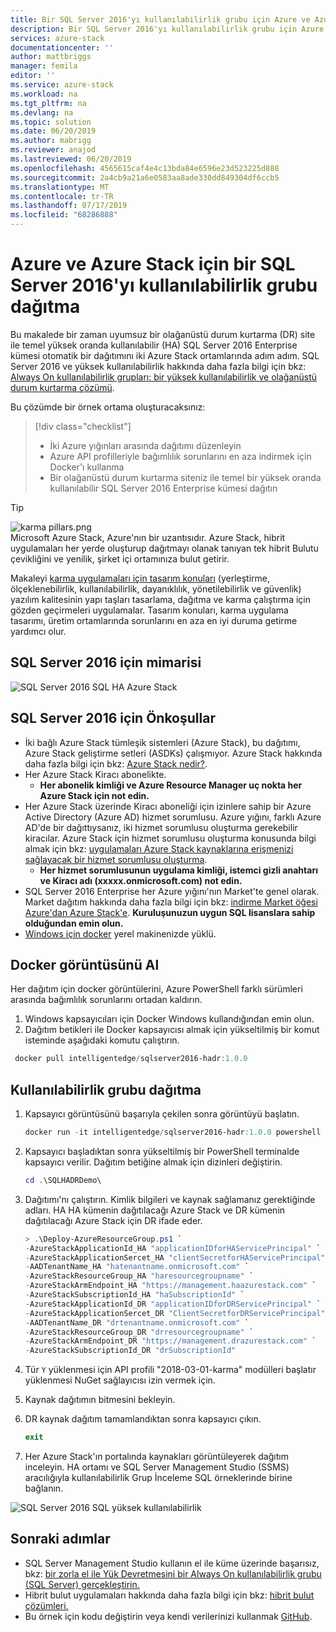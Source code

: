 ```yaml
---
title: Bir SQL Server 2016'yı kullanılabilirlik grubu için Azure ve Azure Stack dağıtma | Microsoft Docs
description: Bir SQL Server 2016'yı kullanılabilirlik grubu için Azure'da ve Azure Stack'te dağıtma hakkında bilgi edinin
services: azure-stack
documentationcenter: ''
author: mattbriggs
manager: femila
editor: ''
ms.service: azure-stack
ms.workload: na
ms.tgt_pltfrm: na
ms.devlang: na
ms.topic: solution
ms.date: 06/20/2019
ms.author: mabrigg
ms.reviewer: anajod
ms.lastreviewed: 06/20/2019
ms.openlocfilehash: 4565615caf4e4c13bda84e6596e23d523225d888
ms.sourcegitcommit: 2a4cb9a21a6e0583aa8ade330dd849304df6ccb5
ms.translationtype: MT
ms.contentlocale: tr-TR
ms.lasthandoff: 07/17/2019
ms.locfileid: "68286888"
---
```

# <a name="deploy-a-sql-server-2016-availability-group-to-azure-and-azure-stack"></a>Azure ve Azure Stack için bir SQL Server 2016'yı kullanılabilirlik grubu dağıtma

Bu makalede bir zaman uyumsuz bir olağanüstü durum kurtarma (DR) site ile temel yüksek oranda kullanılabilir (HA) SQL Server 2016 Enterprise kümesi otomatik bir dağıtımını iki Azure Stack ortamlarında adım adım. SQL Server 2016 ve yüksek kullanılabilirlik hakkında daha fazla bilgi için bkz: [Always On kullanılabilirlik grupları: bir yüksek kullanılabilirlik ve olağanüstü durum kurtarma çözümü](https://docs.microsoft.com/sql/database-engine/availability-groups/windows/always-on-availability-groups-sql-server?view=sql-server-2016).

Bu çözümde bir örnek ortama oluşturacaksınız:

> [!div class="checklist"]
> - İki Azure yığınları arasında dağıtımı düzenleyin
> - Azure API profilleriyle bağımlılık sorunlarını en aza indirmek için Docker'ı kullanma
> - Bir olağanüstü durum kurtarma siteniz ile temel bir yüksek oranda kullanılabilir SQL Server 2016 Enterprise kümesi dağıtın

> [!Tip]  
> ![karma pillars.png](./media/azure-stack-solution-cloud-burst/hybrid-pillars.png)  
> Microsoft Azure Stack, Azure'nın bir uzantısıdır. Azure Stack, hibrit uygulamaları her yerde oluşturup dağıtmayı olanak tanıyan tek hibrit Bulutu çevikliğini ve yenilik, şirket içi ortamınıza bulut getirir.  
> 
> Makaleyi [karma uygulamaları için tasarım konuları](azure-stack-edge-pattern-overview.md) (yerleştirme, ölçeklenebilirlik, kullanılabilirlik, dayanıklılık, yönetilebilirlik ve güvenlik) yazılım kalitesinin yapı taşları tasarlama, dağıtma ve karma çalıştırma için gözden geçirmeleri uygulamalar. Tasarım konuları, karma uygulama tasarımı, üretim ortamlarında sorunlarını en aza en iyi duruma getirme yardımcı olur.

## <a name="architecture-for-sql-server-2016"></a>SQL Server 2016 için mimarisi

![SQL Server 2016 SQL HA Azure Stack](media/azure-stack-solution-sql-ha/image1.png)

## <a name="prerequisites-for-sql-server-2016"></a>SQL Server 2016 için Önkoşullar

  - İki bağlı Azure Stack tümleşik sistemleri (Azure Stack), bu dağıtımı, Azure Stack geliştirme setleri (ASDKs) çalışmıyor. Azure Stack hakkında daha fazla bilgi için bkz: [Azure Stack nedir?](https://azure.microsoft.com/overview/azure-stack/).
  - Her Azure Stack Kiracı abonelikte.    
      - **Her abonelik kimliği ve Azure Resource Manager uç nokta her Azure Stack için not edin.**
  - Her Azure Stack üzerinde Kiracı aboneliği için izinlere sahip bir Azure Active Directory (Azure AD) hizmet sorumlusu. Azure yığını, farklı Azure AD'de bir dağıttıysanız, iki hizmet sorumlusu oluşturma gerekebilir kiracılar. Azure Stack için hizmet sorumlusu oluşturma konusunda bilgi almak için bkz: [uygulamaları Azure Stack kaynaklarına erişmenizi sağlayacak bir hizmet sorumlusu oluşturma](https://docs.microsoft.com/azure-stack/user/azure-stack-create-service-principals).
      - **Her hizmet sorumlusunun uygulama kimliği, istemci gizli anahtarı ve Kiracı adı (xxxxx.onmicrosoft.com) not edin.**
  - SQL Server 2016 Enterprise her Azure yığını'nın Market'te genel olarak. Market dağıtım hakkında daha fazla bilgi için bkz: [indirme Market öğesi Azure'dan Azure Stack'e](https://docs.microsoft.com/azure-stack/operator/azure-stack-download-azure-marketplace-item).
    **Kuruluşunuzun uygun SQL lisanslara sahip olduğundan emin olun.**
  - [Windows için docker](https://docs.docker.com/docker-for-windows/) yerel makinenizde yüklü.

## <a name="get-the-docker-image"></a>Docker görüntüsünü Al

Her dağıtım için docker görüntülerini, Azure PowerShell farklı sürümleri arasında bağımlılık sorunlarını ortadan kaldırın.

1.  Windows kapsayıcıları için Docker Windows kullandığından emin olun.
2.  Dağıtım betikleri ile Docker kapsayıcısı almak için yükseltilmiş bir komut isteminde aşağıdaki komutu çalıştırın.

```powershell  
 docker pull intelligentedge/sqlserver2016-hadr:1.0.0
```

## <a name="deploy-the-availability-group"></a>Kullanılabilirlik grubu dağıtma

1.  Kapsayıcı görüntüsünü başarıyla çekilen sonra görüntüyü başlatın.

      ```powershell  
      docker run -it intelligentedge/sqlserver2016-hadr:1.0.0 powershell
      ```

2.  Kapsayıcı başladıktan sonra yükseltilmiş bir PowerShell terminalde kapsayıcı verilir. Dağıtım betiğine almak için dizinleri değiştirin.

      ```powershell  
      cd .\SQLHADRDemo\
      ```

3.  Dağıtımı'nı çalıştırın. Kimlik bilgileri ve kaynak sağlamanız gerektiğinde adları. HA HA kümenin dağıtılacağı Azure Stack ve DR kümenin dağıtılacağı Azure Stack için DR ifade eder.

      ```powershell
      > .\Deploy-AzureResourceGroup.ps1 `
      -AzureStackApplicationId_HA "applicationIDforHAServicePrincipal" `
      -AzureStackApplicationSercet_HA "clientSecretforHAServicePrincipal" `
      -AADTenantName_HA "hatenantname.onmicrosoft.com" `
      -AzureStackResourceGroup_HA "haresourcegroupname" `
      -AzureStackArmEndpoint_HA "https://management.haazurestack.com" `
      -AzureStackSubscriptionId_HA "haSubscriptionId" `
      -AzureStackApplicationId_DR "applicationIDforDRServicePrincipal" `
      -AzureStackApplicationSercet_DR "ClientSecretforDRServicePrincipal" `
      -AADTenantName_DR "drtenantname.onmicrosoft.com" `
      -AzureStackResourceGroup_DR "drresourcegroupname" `
      -AzureStackArmEndpoint_DR "https://management.drazurestack.com" `
      -AzureStackSubscriptionId_DR "drSubscriptionId"
      ```

4.  Tür `Y` yüklenmesi için API profili "2018-03-01-karma" modülleri başlatır yüklenmesi NuGet sağlayıcısı izin vermek için.

5.  Kaynak dağıtımın bitmesini bekleyin.

6.  DR kaynak dağıtım tamamlandıktan sonra kapsayıcı çıkın.

      ```powershell
      exit
      ```

7.  Her Azure Stack'ın portalında kaynakları görüntüleyerek dağıtım inceleyin. HA ortamı ve SQL Server Management Studio (SSMS) aracılığıyla kullanılabilirlik Grup İnceleme SQL örneklerinde birine bağlanın.

![SQL Server 2016 SQL yüksek kullanılabilirlik](media/azure-stack-solution-sql-ha/image2.png)

## <a name="next-steps"></a>Sonraki adımlar

  - SQL Server Management Studio kullanın el ile küme üzerinde başarısız, bkz: [bir zorla el ile Yük Devretmesini bir Always On kullanılabilirlik grubu (SQL Server) gerçekleştirin.](https://docs.microsoft.com/sql/database-engine/availability-groups/windows/perform-a-forced-manual-failover-of-an-availability-group-sql-server?view=sql-server-2017)
  - Hibrit bulut uygulamaları hakkında daha fazla bilgi için bkz: [hibrit bulut çözümleri.](https://aka.ms/azsdevtutorials)
  - Bu örnek için kodu değiştirin veya kendi verilerinizi kullanmak [GitHub](https://github.com/Azure-Samples/azure-intelligent-edge-patterns).
